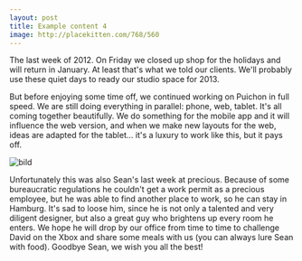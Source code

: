 ```yaml
---
layout: post
title: Example content 4
image: http://placekitten.com/768/560
---
```


The last week of 2012. On Friday we closed up shop for the holidays and will return in January. At least that's what we told our clients. We'll probably use these quiet days to ready our studio space for 2013.

But before enjoying some time off, we continued working on Puichon in full speed. We are still doing everything in parallel: phone, web, tablet. It's all coming together beautifully. We do something for the mobile app and it will influence the web version, and when we make new layouts for the web, ideas are adapted for the tablet... it's a luxury to work like this, but it pays off.

![bild](http://pcdn.paravel.netdna-cdn.com/wp-content/uploads/2013/04/fig1.jpg)

Unfortunately this was also Sean's last week at precious. Because of some bureaucratic regulations he couldn't get a work permit as a precious employee, but he was able to find another place to work, so he can stay in Hamburg. It's sad to loose him, since he is not only a talented and very diligent designer, but also a great guy who brightens up every room he enters. We hope he will drop by our office from time to time to challenge David on the Xbox and share some meals with us (you can always lure Sean with food). Goodbye Sean, we wish you all the best!
